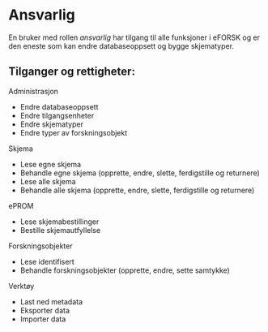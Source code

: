 # Ansvarlig

En bruker med rollen *ansvarlig* har tilgang til alle funksjoner i eFORSK og er den
eneste som kan endre databaseoppsett og bygge skjematyper.

## Tilganger og rettigheter:
Administrasjon
*	Endre databaseoppsett
*	Endre tilgangsenheter
*	Endre skjematyper
*	Endre typer av forskningsobjekt

Skjema
*	Lese egne skjema
*	Behandle egne skjema (opprette, endre, slette, ferdigstille og returnere)
*	Lese alle skjema
*	Behandle alle skjema (opprette, endre, slette, ferdigstille og returnere)

ePROM
*	Lese skjemabestillinger
*	Bestille skjemautfyllelse

Forskningsobjekter
*	Lese identifisert
*	Behandle forskningsobjekter (opprette, endre, sette samtykke)

Verktøy
*	Last ned metadata
*	Eksporter data
*	Importer data
